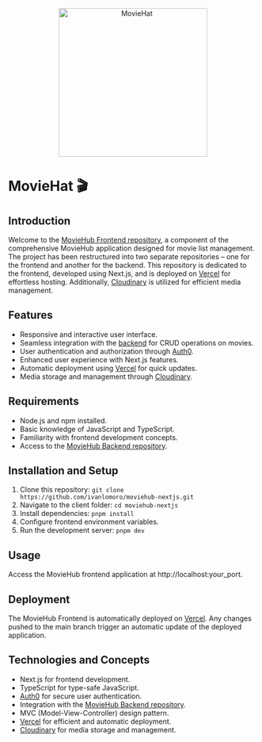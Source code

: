 <div align="center">
  <img src="https://res.cloudinary.com/dgxkfjsbz/image/upload/v1702641917/moviehub/Logo/moviehat_rrk7x2.png" alt="MovieHat" width="300">
</div>

# MovieHat 🎬

## Introduction

Welcome to the [MovieHub Frontend repository](https://github.com/ivanlomoro/moviehub-nextjs), a component of the comprehensive MovieHub application designed for movie list management. The project has been restructured into two separate repositories – one for the frontend and another for the backend. This repository is dedicated to the frontend, developed using Next.js, and is deployed on [Vercel](https://vercel.com/) for effortless hosting. Additionally, [Cloudinary](https://cloudinary.com/) is utilized for efficient media management.

## Features

- Responsive and interactive user interface.
- Seamless integration with the [backend](https://github.com/ivanlomoro/moviehub-nextjs-backend) for CRUD operations on movies.
- User authentication and authorization through [Auth0](https://auth0.com/).
- Enhanced user experience with Next.js features.
- Automatic deployment using [Vercel](https://vercel.com/) for quick updates.
- Media storage and management through [Cloudinary](https://cloudinary.com/).

## Requirements

- Node.js and npm installed.
- Basic knowledge of JavaScript and TypeScript.
- Familiarity with frontend development concepts.
- Access to the [MovieHub Backend repository](https://github.com/ivanlomoro/moviehub-nextjs-backend).

## Installation and Setup

1. Clone this repository: `git clone https://github.com/ivanlomoro/moviehub-nextjs.git`
2. Navigate to the client folder: `cd moviehub-nextjs`
3. Install dependencies: `pnpm install`
4. Configure frontend environment variables.
5. Run the development server: `pnpm dev`

## Usage
Access the MovieHub frontend application at http://localhost:your_port.

## Deployment
The MovieHub Frontend is automatically deployed on [Vercel](https://vercel.com/). Any changes pushed to the main branch trigger an automatic update of the deployed application.

## Technologies and Concepts

- Next.js for frontend development.
- TypeScript for type-safe JavaScript.
- [Auth0](https://auth0.com/) for secure user authentication.
- Integration with the [MovieHub Backend repository](https://github.com/ivanlomoro/moviehub-nextjs-backend).
- MVC (Model-View-Controller) design pattern.
- [Vercel](https://vercel.com/) for efficient and automatic deployment.
- [Cloudinary](https://cloudinary.com/) for media storage and management.
